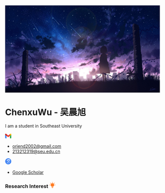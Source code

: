 ![](./_Pictures/title_image.jpg)

<h1>
  ChenxuWu - 吴晨旭
</h1>

I am a student in Southeast University  
<br>
<img src="./_Pictures/gmail_icon.png" width="20px"> 

- oriend2002@gmail.com
- 213212319@seu.edu.cn
<img src="./_Pictures/google_scholar_icon.png" width="20px">

- [Google Scholar](https://scholar.google.com/citations?user=zF4AHKQAAAAJ&hl=zh-CN&authuser=1 "Google Scholar")

<h3>
    Research Interest <img src="./_Pictures/research_insterest.png" width="20px">
</h3>


